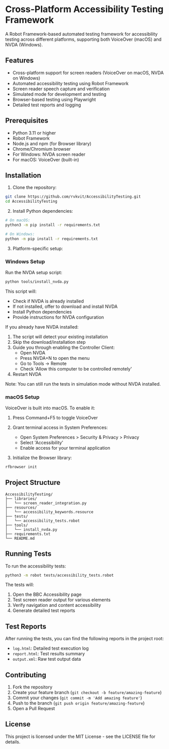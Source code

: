 # Cross-Platform Accessibility Testing Framework

A Robot Framework-based automated testing framework for accessibility testing across different platforms, supporting both VoiceOver (macOS) and NVDA (Windows).

## Features

- Cross-platform support for screen readers (VoiceOver on macOS, NVDA on Windows)
- Automated accessibility testing using Robot Framework
- Screen reader speech capture and verification
- Simulated mode for development and testing
- Browser-based testing using Playwright
- Detailed test reports and logging

## Prerequisites

- Python 3.11 or higher
- Robot Framework
- Node.js and npm (for Browser library)
- Chrome/Chromium browser
- For Windows: NVDA screen reader
- For macOS: VoiceOver (built-in)

## Installation

1. Clone the repository:
```bash
git clone https://github.com/rvkvit/AccessibilityTesting.git
cd AccessibilityTesting
```

2. Install Python dependencies:
```bash
# On macOS:
python3 -m pip install -r requirements.txt

# On Windows:
python -m pip install -r requirements.txt
```

3. Platform-specific setup:

### Windows Setup
Run the NVDA setup script:
```bash
python tools/install_nvda.py
```
This script will:
- Check if NVDA is already installed
- If not installed, offer to download and install NVDA
- Install Python dependencies
- Provide instructions for NVDA configuration

If you already have NVDA installed:
1. The script will detect your existing installation
2. Skip the download/installation step
3. Guide you through enabling the Controller Client:
   - Open NVDA
   - Press NVDA+N to open the menu
   - Go to Tools -> Remote
   - Check 'Allow this computer to be controlled remotely'
4. Restart NVDA

Note: You can still run the tests in simulation mode without NVDA installed.

### macOS Setup
VoiceOver is built into macOS. To enable it:
1. Press Command+F5 to toggle VoiceOver
2. Grant terminal access in System Preferences:
   - Open System Preferences > Security & Privacy > Privacy
   - Select 'Accessibility'
   - Enable access for your terminal application

4. Initialize the Browser library:
```bash
rfbrowser init
```

## Project Structure

```
AccessibilityTesting/
├── libraries/
│   └── screen_reader_integration.py
├── resources/
│   └── accessibility_keywords.resource
├── tests/
│   └── accessibility_tests.robot
├── tools/
│   └── install_nvda.py
├── requirements.txt
└── README.md
```

## Running Tests

To run the accessibility tests:

```bash
python3 -m robot tests/accessibility_tests.robot
```

The tests will:
1. Open the BBC Accessibility page
2. Test screen reader output for various elements
3. Verify navigation and content accessibility
4. Generate detailed test reports

## Test Reports

After running the tests, you can find the following reports in the project root:
- `log.html`: Detailed test execution log
- `report.html`: Test results summary
- `output.xml`: Raw test output data

## Contributing

1. Fork the repository
2. Create your feature branch (`git checkout -b feature/amazing-feature`)
3. Commit your changes (`git commit -m 'Add amazing feature'`)
4. Push to the branch (`git push origin feature/amazing-feature`)
5. Open a Pull Request

## License

This project is licensed under the MIT License - see the LICENSE file for details.
